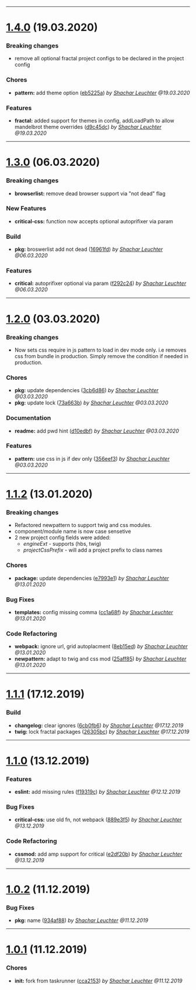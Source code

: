 
 *** 

# [1.4.0](https://github.com/jvmn/groundzero-taskrunner-webpack/compare/1.3.0...1.4.0) (19.03.2020)

 ### Breaking changes 
 * remove all optional fractal project configs to be declared in the project config


 ### Chores

* **pattern:**  add theme option ([eb5225a](https://github.com/jvmn/groundzero-taskrunner-webpack/commit/eb5225a)) _by [Shachar Leuchter](shachar.leuchter@jvm.de) @19.03.2020_
 ### Features

* **fractal:**  added support for themes in config, addLoadPath to allow mandelbrot theme overrides ([d9c45dc](https://github.com/jvmn/groundzero-taskrunner-webpack/commit/d9c45dc)) _by [Shachar Leuchter](shachar.leuchter@jvm.de) @19.03.2020_

 *** 

# [1.3.0](https://github.com/jvmn/groundzero-taskrunner-webpack/compare/1.2.0...1.3.0) (06.03.2020)

 ### Breaking changes 
 * **browserlist:** remove dead browser support via "not dead" flag

 ### New Features
 * **critical-css:** function now accepts optional autoprifixer via param
 
 ### Build

* **pkg:**  broswerlist add not dead ([16961fd](https://github.com/jvmn/groundzero-taskrunner-webpack/commit/16961fd)) _by [Shachar Leuchter](shachar.leuchter@jvm.de) @06.03.2020_
 ### Features

* **critical:**  autoprifixer optional via param ([f292c24](https://github.com/jvmn/groundzero-taskrunner-webpack/commit/f292c24)) _by [Shachar Leuchter](shachar.leuchter@jvm.de) @06.03.2020_

 *** 

# [1.2.0](https://github.com/jvmn/groundzero-taskrunner-webpack/compare/1.1.2...1.2.0) (03.03.2020)

 ### Breaking changes 
 * Now sets css require in js pattern to load in dev mode only. i.e removes css from bundle in production. Simply remove the condition if needed in production.
 ### Chores

* **pkg:**  update dependencies ([3cb6d86](https://github.com/jvmn/groundzero-taskrunner-webpack/commit/3cb6d86)) _by [Shachar Leuchter](shachar.leuchter@jvm.de) @03.03.2020_
* **pkg:**  update lock ([73a663b](https://github.com/jvmn/groundzero-taskrunner-webpack/commit/73a663b)) _by [Shachar Leuchter](shachar.leuchter@jvm.de) @03.03.2020_
 ### Documentation

* **readme:**  add pwd hint ([d10edbf](https://github.com/jvmn/groundzero-taskrunner-webpack/commit/d10edbf)) _by [Shachar Leuchter](shachar.leuchter@jvm.de) @03.03.2020_
 ### Features

* **pattern:**  use css in js if dev only ([356eef3](https://github.com/jvmn/groundzero-taskrunner-webpack/commit/356eef3)) _by [Shachar Leuchter](shachar.leuchter@jvm.de) @03.03.2020_

 *** 

# [1.1.2](https://github.com/jvmn/groundzero-taskrunner-webpack/compare/1.1.1...1.1.2) (13.01.2020)

 ### Breaking changes 
 * Refactored newpattern to support twig and css modules.
 * component/module name is now case sensetive
 * 2 new project config fields were added: 
    * *engineExt* - supports (hbs, twig)
    * *projectCssPrefix* - will add a project prefix to class names
 ### Chores

* **package:**  update dependencies ([e7993e1](https://github.com/jvmn/groundzero-taskrunner-webpack/commit/e7993e1)) _by [Shachar Leuchter](shachar.leuchter@jvm.de) @13.01.2020_
 ### Bug Fixes

* **templates:**  config missing comma ([cc1a68f](https://github.com/jvmn/groundzero-taskrunner-webpack/commit/cc1a68f)) _by [Shachar Leuchter](shachar.leuchter@jvm.de) @13.01.2020_
 ### Code Refactoring

* **webpack:**  ignore url, grid autoplacment ([8eb15ed](https://github.com/jvmn/groundzero-taskrunner-webpack/commit/8eb15ed)) _by [Shachar Leuchter](shachar.leuchter@jvm.de) @13.01.2020_
* **newpattern:**  adapt to twig and css mod ([25aff85](https://github.com/jvmn/groundzero-taskrunner-webpack/commit/25aff85)) _by [Shachar Leuchter](shachar.leuchter@jvm.de) @13.01.2020_

 *** 

# [1.1.1](https://github.com/jvmn/groundzero-taskrunner-webpack/compare/1.1.0...1.1.1) (17.12.2019)

 ### Build

* **changelog:**  clear ignores ([6cb0fb6](https://github.com/jvmn/groundzero-taskrunner-webpack/commit/6cb0fb6)) _by [Shachar Leuchter](shachar.leuchter@jvm.de) @17.12.2019_
* **twig:**  lock fractal packages ([26305bc](https://github.com/jvmn/groundzero-taskrunner-webpack/commit/26305bc)) _by [Shachar Leuchter](shachar.leuchter@jvm.de) @17.12.2019_

 *** 

# [1.1.0](https://github.com/jvmn/groundzero-taskrunner-webpack/compare/1.0.2...1.1.0) (13.12.2019)

 ### Features

* **eslint:**  add missing rules ([f19319c](https://github.com/jvmn/groundzero-taskrunner-webpack/commit/f19319c)) _by [Shachar Leuchter](shachar.leuchter@jvm.de) @12.12.2019_
 ### Bug Fixes

* **critical-css:**  use old fn, not webpack ([889e3f5](https://github.com/jvmn/groundzero-taskrunner-webpack/commit/889e3f5)) _by [Shachar Leuchter](shachar.leuchter@jvm.de) @13.12.2019_
 ### Code Refactoring

* **cssmod:**  add amp support for critical ([e2df20b](https://github.com/jvmn/groundzero-taskrunner-webpack/commit/e2df20b)) _by [Shachar Leuchter](shachar.leuchter@jvm.de) @13.12.2019_

 *** 

# [1.0.2](https://github.com/jvmn/groundzero-taskrunner-webpack/compare/1.0.1...1.0.2) (11.12.2019)

 ### Bug Fixes

* **pkg:**  name ([934af88](https://github.com/jvmn/groundzero-taskrunner-webpack/commit/934af88)) _by [Shachar Leuchter](shachar.leuchter@jvm.de) @11.12.2019_

 *** 

# [1.0.1](https://github.com/jvmn/groundzero-taskrunner-webpack/compare/1.0.0...1.0.1) (11.12.2019)

 ### Chores

* **init:**  fork from taskrunner ([cca2153](https://github.com/jvmn/groundzero-taskrunner-webpack/commit/cca2153)) _by [Shachar Leuchter](shachar.leuchter@jvm.de) @11.12.2019_
